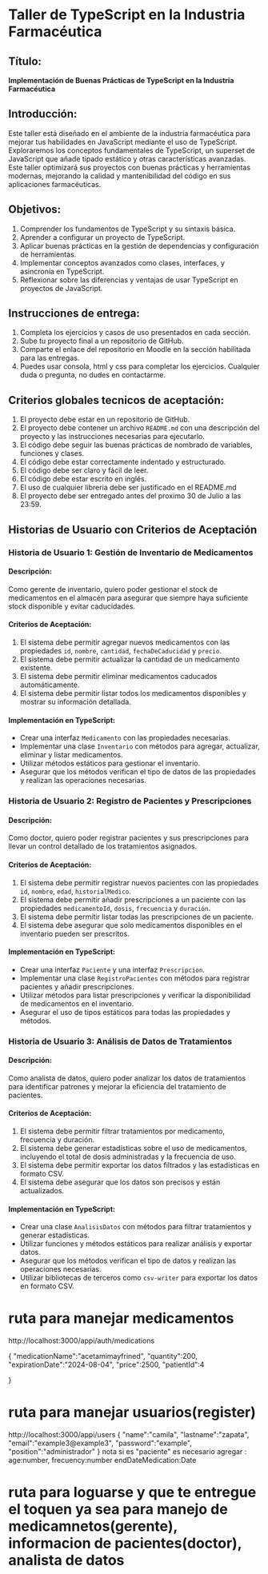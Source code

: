 
# Taller de TypeScript en la Industria Farmacéutica

## Título:
**Implementación de Buenas Prácticas de TypeScript en la Industria Farmacéutica**

## Introducción:
Este taller está diseñado en el ambiente de la industria farmacéutica para mejorar tus habilidades en JavaScript mediante el uso de TypeScript. Exploraremos los conceptos fundamentales de TypeScript, un superset de JavaScript que añade tipado estático y otras características avanzadas. Este taller optimizará sus proyectos con buenas prácticas y herramientas modernas, mejorando la calidad y mantenibilidad del código en sus aplicaciones farmacéuticas.

## Objetivos:
1. Comprender los fundamentos de TypeScript y su sintaxis básica.
2. Aprender a configurar un proyecto de TypeScript.
3. Aplicar buenas prácticas en la gestión de dependencias y configuración de herramientas.
4. Implementar conceptos avanzados como clases, interfaces, y asincronía en TypeScript.
5. Reflexionar sobre las diferencias y ventajas de usar TypeScript en proyectos de JavaScript.

## Instrucciones de entrega:
1. Completa los ejercicios y casos de uso presentados en cada sección.
2. Sube tu proyecto final a un repositorio de GitHub.
3. Comparte el enlace del repositorio en Moodle en la sección habilitada para las entregas.
4. Puedes usar consola, html y css para completar los ejercicios. Cualquier duda o pregunta, no dudes en contactarme.

## Criterios globales tecnicos de aceptación:

1. El proyecto debe estar en un repositorio de GitHub.
2. El proyecto debe contener un archivo `README.md` con una descripción del proyecto y las instrucciones necesarias para ejecutarlo.
3. El código debe seguir las buenas prácticas de nombrado de variables, funciones y clases.
4. El código debe estar correctamente indentado y estructurado.
5. El código debe ser claro y fácil de leer.
6. El código debe estar escrito en inglés.
7. El uso de cualquier libreria debe ser justificado en el README.md
8. El proyecto debe ser entregado antes del proximo 30 de Julio a las 23:59.


## Historias de Usuario con Criterios de Aceptación

### Historia de Usuario 1: Gestión de Inventario de Medicamentos

#### Descripción:
Como gerente de inventario, quiero poder gestionar el stock de medicamentos en el almacén para asegurar que siempre haya suficiente stock disponible y evitar caducidades.

#### Criterios de Aceptación:
1. El sistema debe permitir agregar nuevos medicamentos con las propiedades `id`, `nombre`, `cantidad`, `fechaDeCaducidad` y `precio`.
2. El sistema debe permitir actualizar la cantidad de un medicamento existente.
3. El sistema debe permitir eliminar medicamentos caducados automáticamente.
4. El sistema debe permitir listar todos los medicamentos disponibles y mostrar su información detallada.

#### Implementación en TypeScript:
- Crear una interfaz `Medicamento` con las propiedades necesarias.
- Implementar una clase `Inventario` con métodos para agregar, actualizar, eliminar y listar medicamentos.
- Utilizar métodos estáticos para gestionar el inventario.
- Asegurar que los métodos verifican el tipo de datos de las propiedades y realizan las operaciones necesarias.

### Historia de Usuario 2: Registro de Pacientes y Prescripciones

#### Descripción:
Como doctor, quiero poder registrar pacientes y sus prescripciones para llevar un control detallado de los tratamientos asignados.

#### Criterios de Aceptación:
1. El sistema debe permitir registrar nuevos pacientes con las propiedades `id`, `nombre`, `edad`, `historialMedico`.
2. El sistema debe permitir añadir prescripciones a un paciente con las propiedades `medicamentoId`, `dosis`, `frecuencia` y `duración`.
3. El sistema debe permitir listar todas las prescripciones de un paciente.
4. El sistema debe asegurar que solo medicamentos disponibles en el inventario pueden ser prescritos.

#### Implementación en TypeScript:
- Crear una interfaz `Paciente` y una interfaz `Prescripcion`.
- Implementar una clase `RegistroPacientes` con métodos para registrar pacientes y añadir prescripciones.
- Utilizar métodos para listar prescripciones y verificar la disponibilidad de medicamentos en el inventario.
- Asegurar el uso de tipos estáticos para todas las propiedades y métodos.

### Historia de Usuario 3: Análisis de Datos de Tratamientos

#### Descripción:
Como analista de datos, quiero poder analizar los datos de tratamientos para identificar patrones y mejorar la eficiencia del tratamiento de pacientes.

#### Criterios de Aceptación:
1. El sistema debe permitir filtrar tratamientos por medicamento, frecuencia y duración.
2. El sistema debe generar estadísticas sobre el uso de medicamentos, incluyendo el total de dosis administradas y la frecuencia de uso.
3. El sistema debe permitir exportar los datos filtrados y las estadísticas en formato CSV.
4. El sistema debe asegurar que los datos son precisos y están actualizados.

#### Implementación en TypeScript:
- Crear una clase `AnalisisDatos` con métodos para filtrar tratamientos y generar estadísticas.
- Utilizar funciones y métodos estáticos para realizar análisis y exportar datos.
- Asegurar que los métodos verifican el tipo de datos y realizan las operaciones necesarias.
- Utilizar bibliotecas de terceros como `csv-writer` para exportar los datos en formato CSV.

# ruta para manejar medicamentos 
http://localhost:3000/appi/auth/medications

{
    "medicationName":"acetamimayfrined",
    "quantity":200,
    "expirationDate":"2024-08-04",
    "price":2500,
    "patientId":4
  
  }
# ruta para manejar usuarios(register)
http://localhost:3000/appi/users
{
    "name":"camila",
    "lastname":"zapata",
    "email":"example3@example3",
    "password":"example",
    "position":"administrador"
}
nota si es "paciente" es necesario agregar :
 age:number,
    frecuency:number
    endDateMedication:Date



# ruta para loguarse y que te entregue el toquen ya sea para manejo de medicamnetos(gerente), informacion de pacientes(doctor), analista de datos
